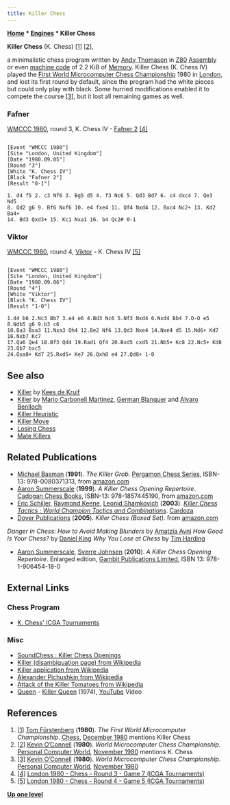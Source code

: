 ```yaml
---
title: Killer Chess
---
```

**[Home](Home "Home") \* [Engines](Engines "Engines") \* Killer Chess**


**Killer Chess** (K. Chess) <a id="cite-note-1" href="#cite-ref-1">[1]</a> <a id="cite-note-2" href="#cite-ref-2">[2]</a>,  

a minimalistic chess program written by [Andy Thomason](Andy_Thomason "Andy Thomason") in [Z80](Z80 "Z80") [Assembly](Assembly "Assembly") or even [machine code](https://en.wikipedia.org/wiki/Machine_code) of 2.2 KiB of [Memory](Memory "Memory"). Killer Chess (K. Chess IV) played the [First World Microcomputer Chess Championship](WMCCC_1980 "WMCCC 1980") 1980 in [London](https://en.wikipedia.org/wiki/London), and lost its first round by default, since the program had the white pieces but could only play with black. Some hurried modifications enabled it to compete the course <a id="cite-note-3" href="#cite-ref-3">[3]</a>, but it lost all remaining games as well. 



### Fafner


[WMCCC 1980](WMCCC_1980 "WMCCC 1980"), round 3, K. Chess IV - [Fafner 2](index.php?title=Fafner&action=edit&redlink=1 "Fafner (page does not exist)") <a id="cite-note-4" href="#cite-ref-4">[4]</a>




```

[Event "WMCCC 1980"]
[Site "London, United Kingdom"]
[Date "1980.09.05"]
[Round "3"]
[White "K. Chess IV"]
[Black "Fafner 2"]
[Result "0-1"]

1. d4 f5 2. c3 Nf6 3. Bg5 d5 4. f3 Nc6 5. Qd3 Bd7 6. c4 dxc4 7. Qe3 Nd5 
8. Qd2 g6 9. Bf6 Nxf6 10. e4 fxe4 11. Qf4 Nxd4 12. Bxc4 Nc2+ 13. Kd2 Ba4+ 
14. Bd3 Qxd3+ 15. Kc1 Nxa1 16. b4 Qc2# 0-1 

```

### Viktor


[WMCCC 1980](WMCCC_1980 "WMCCC 1980"), round 4, [Viktor](Viktor "Viktor") - K. Chess IV <a id="cite-note-5" href="#cite-ref-5">[5]</a>




```

[Event "WMCCC 1980"]
[Site "London, United Kingdom"]
[Date "1980.09.06"]
[Round "4"]
[White "Viktor"]
[Black "K. Chess IV"]
[Result "1-0"]

1.d4 b6 2.Nc3 Bb7 3.e4 e6 4.Bd3 Nc6 5.Nf3 Nxd4 6.Nxd4 Bb4 7.O-O e5 8.Ndb5 g6 9.b3 c6 
10.Ba3 Bxa3 11.Nxa3 Qh4 12.Be2 Nf6 13.Qd3 Nxe4 14.Nxe4 d5 15.Nd6+ Kd7 16.Nxb7 Kc7 
17.Qa6 Qe4 18.Bf3 Qd4 19.Rad1 Qf4 20.Bxd5 cxd5 21.Nb5+ Kc8 22.Nc5+ Kd8 23.Qb7 bxc5 
24.Qxa8+ Kd7 25.Rxd5+ Ke7 26.Qxh8 e4 27.Qd8+ 1-0 

```

## See also


* [Killer](Killer_(NL) "Killer (NL)") by [Kees de Kruif](index.php?title=Kees_de_Kruif&action=edit&redlink=1 "Kees de Kruif (page does not exist)")
* [Killer](Killer "Killer") by [Mario Carbonell Martinez](Mario_Carbonell_Martinez "Mario Carbonell Martinez"), [German Blanquer](index.php?title=German_Blanquer&action=edit&redlink=1 "German Blanquer (page does not exist)") and [Alvaro Benlloch](Alvaro_Benlloch "Alvaro Benlloch")
* [Killer Heuristic](Killer_Heuristic "Killer Heuristic")
* [Killer Move](Killer_Move "Killer Move")
* [Losing Chess](Losing_Chess "Losing Chess")
* [Mate Killers](Mate_Killers "Mate Killers")


## Related Publications


* [Michael Basman](https://en.wikipedia.org/wiki/Michael_Basman) (**1991**). *The Killer Grob*. [Pergamon Chess Series](https://en.wikipedia.org/wiki/Pergamon_Press), ISBN-13: 978-0080371313, from [amazon.com](http://www.amazon.com/Killer-Grob-Pergamon-Chess-Series/dp/0080371310/ref=la_B001H6GWHG_1_2?ie=UTF8&qid=1342984251&sr=1-2)
* [Aaron Summerscale](https://en.wikipedia.org/wiki/Aaron_Summerscale) (**1999**). *A Killer Chess Opening Repertoire*. [Cadogan Chess Books](https://en.wikipedia.org/wiki/Everyman_Chess), ISBN-13: 978-1857445190, from [amazon.com](http://www.amazon.com/Killer-Chess-Opening-Repertoire-Cadogan/dp/1857445198)
* [Eric Schiller](Eric_Schiller "Eric Schiller"), [Raymond Keene](https://en.wikipedia.org/wiki/Raymond_Keene), [Leonid Shamkovich](https://en.wikipedia.org/wiki/Leonid_Shamkovich) (**2003**). *[Killer Chess Tactics : World Champion Tactics and Combinations](https://www.amazon.com/gp/product/1580421113/ref=dbs_a_def_rwt_hsch_vapi_taft_p4_i3)*. [Cardoza](https://en.wikipedia.org/wiki/Avery_Cardoza#Cardoza_Publishing_Books)
* [Dover Publications](https://en.wikipedia.org/wiki/Dover_Publications) (**2005**). *Killer Chess (Boxed Set)*. from [amazon.com](http://www.amazon.com/Killer-Chess-Boxed-Set-Dover/dp/0486446131/ref=sr_1_1?ie=UTF8&qid=1342983242&sr=8-1&keywords=killer+chess)


 *Danger in Chess: How to Avoid Making Blunders* by [Amatzia Avni](http://www.newinchess.com/Amatzia_Avni-pa-1180.html)
 *How Good Is Your Chess?* by [Daniel King](https://en.wikipedia.org/wiki/Daniel_J._King)
 *Why You Lose at Chess* by [Tim Harding](https://en.wikipedia.org/wiki/Tim_Harding_%28chess_player%29)
* [Aaron Summerscale](https://en.wikipedia.org/wiki/Aaron_Summerscale), [Sverre Johnsen](http://sverreschesscorner.blogspot.de/) (**2010**). *A Killer Chess Opening Repertoire*. Enlarged edition, [Gambit Publications Limited](http://www.gambitbooks.com/books/killer.html), ISBN 13: 978-1-906454-18-0


## External Links


### Chess Program


* [K. Chess' ICGA Tournaments](https://www.game-ai-forum.org/icga-tournaments/program.php?id=467)


### Misc


* [SoundChess : Killer Chess Openings](http://www.soundkeepers.com/chess/chess_openings/)
* [Killer (disambiguation page) from Wikipedia](https://en.wikipedia.org/wiki/Killer)
* [Killer application from Wikipedia](https://en.wikipedia.org/wiki/Killer_application)
* [Alexander Pichushkin from Wikipedia](https://en.wikipedia.org/wiki/Alexander_Pichushkin)
* [Attack of the Killer Tomatoes from Wikipedia](https://en.wikipedia.org/wiki/Attack_of_the_Killer_Tomatoes)
* [Queen](Category:Queen "Category:Queen") - [Killer Queen](https://en.wikipedia.org/wiki/Killer_Queen) (1974), [YouTube](https://en.wikipedia.org/wiki/YouTube) Video


 
## References


1. <a id="cite-ref-1" href="#cite-note-1">[1]</a> [Tom Fürstenberg](Tom_F%C3%BCrstenberg "Tom Fürstenberg") (**1980**). *The First World Microcomputer Championship*. [Chess](https://en.wikipedia.org/wiki/CHESS_magazine), [December 1980](http://www.chesscomputeruk.com/html/publication_archive.html) mentions Killer Chess
2. <a id="cite-ref-2" href="#cite-note-2">[2]</a> [Kevin O’Connell](Kevin_O%E2%80%99Connell "Kevin O’Connell") (**1980**). *World Microcomputer Chess Championship*. [Personal Computer World](https://en.wikipedia.org/wiki/Personal_Computer_World), [November 1980](http://www.chesscomputeruk.com/html/publication_archive.html) mentions K. Chess
3. <a id="cite-ref-3" href="#cite-note-3">[3]</a> [Kevin O’Connell](Kevin_O%E2%80%99Connell "Kevin O’Connell") (**1980**). *World Microcomputer Chess Championship*. [Personal Computer World](https://en.wikipedia.org/wiki/Personal_Computer_World), [November 1980](http://www.chesscomputeruk.com/html/publication_archive.html)
4. <a id="cite-ref-4" href="#cite-note-4">[4]</a> [London 1980 - Chess - Round 3 - Game 7 (ICGA Tournaments)](https://www.game-ai-forum.org/icga-tournaments/round.php?tournament=13&round=3&id=7)
5. <a id="cite-ref-5" href="#cite-note-5">[5]</a> [London 1980 - Chess - Round 4 - Game 5 (ICGA Tournaments)](https://www.game-ai-forum.org/icga-tournaments/round.php?tournament=13&round=4&id=5)

**[Up one level](Engines "Engines")**







 
